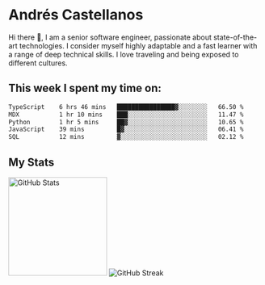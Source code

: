 # Andrés Castellanos

Hi there 👋, I am a senior software engineer, passionate about state-of-the-art technologies. I consider myself highly adaptable and a fast learner with a range of deep technical skills. I love traveling and being exposed to different cultures.

## This week I spent my time on:

<!--START_SECTION:waka-->

```txt
TypeScript    6 hrs 46 mins   ████████████████▓░░░░░░░░   66.50 %
MDX           1 hr 10 mins    ███░░░░░░░░░░░░░░░░░░░░░░   11.47 %
Python        1 hr 5 mins     ██▓░░░░░░░░░░░░░░░░░░░░░░   10.65 %
JavaScript    39 mins         █▓░░░░░░░░░░░░░░░░░░░░░░░   06.41 %
SQL           12 mins         ▓░░░░░░░░░░░░░░░░░░░░░░░░   02.12 %
```

<!--END_SECTION:waka-->

## My Stats

<img height="195" src="https://github-readme-stats.vercel.app/api?username=andrescv&show_icons=true&theme=onedark&hide_border=true&card_width=495" alt="GitHub Stats" />

<img src="https://streak-stats.demolab.com?user=andrescv&theme=one-dark-pro&hide_border=true" alt="GitHub Streak" />
